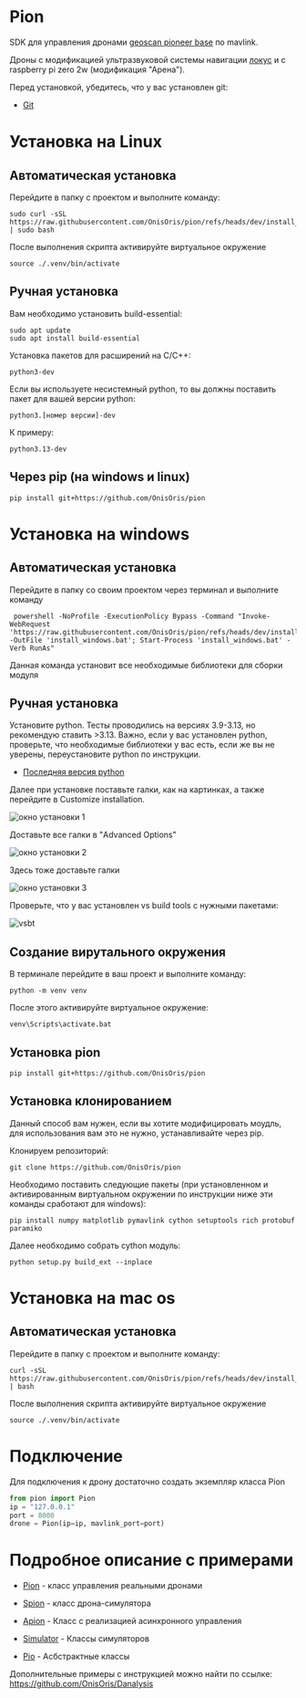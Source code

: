 # Pion

SDK для управления дронами [geoscan pioneer base](https://geoscan.education/pioneer-base) по mavlink.

Дроны с модификацией ультразвуковой системы навигации [локус](https://www.geoscan.ru/ru/products/pioneer/locus) и
с raspberry pi zero 2w (модификация "Арена").

Перед установкой, убедитесь, что у вас установлен git:

- [Git](https://git-scm.com/downloads)

# Установка на Linux

## Автоматическая установка
Перейдите в папку с проектом и выполните команду:
```angular2html
sudo curl -sSL https://raw.githubusercontent.com/OnisOris/pion/refs/heads/dev/install_scripts/install_linux.sh | sudo bash
```

После выполнения скрипта активируйте виртуальное окружение 
```
source ./.venv/bin/activate
```

## Ручная установка

Вам необходимо установить build-essential:
```shell
sudo apt update
sudo apt install build-essential
```

Установка пакетов для расширений на C/C++:
```commandline
python3-dev
```

Если вы используете несистемный python, то вы должны поставить пакет для вашей версии python:
```commandline
python3.[номер версии]-dev
```

К примеру:
```commandline
python3.13-dev
```


## Через pip (на windows и linux)

```shell
pip install git+https://github.com/OnisOris/pion
```



# Установка на windows

## Автоматическая установка

Перейдите в папку со своим проектом через терминал и выполните команду

```angular2html
 powershell -NoProfile -ExecutionPolicy Bypass -Command "Invoke-WebRequest 'https://raw.githubusercontent.com/OnisOris/pion/refs/heads/dev/install_scripts/install_windows.bat' -OutFile 'install_windows.bat'; Start-Process 'install_windows.bat' -Verb RunAs"
```

Данная команда установит все необходимые библиотеки для сборки модуля

## Ручная установка

Установите python. Тесты проводились на версиях 3.9-3.13, но рекомендую ставить >3.13.
Важно, если у вас установлен python, проверьте, что необходимые библиотеки у вас есть, если же вы не уверены, переустановите 
python по инструкции.
- [Последняя версия python](https://www.python.org/downloads/)

Далее при установке поставьте галки, как на картинках, а также перейдите в Customize installation.

 ![окно установки 1](./img/python_install.jpg)

Доставьте все галки в "Advanced Options"


 ![окно установки 2](./img/python_install2.jpg)

Здесь тоже доставьте галки


 ![окно установки 3](./img/python_install3.jpg)

Проверьте, что у вас установлен vs build tools с нужными пакетами:

![vsbt](./img/windows_vsbt.jpg)

## Создание вирутального окружения
В терминале перейдите в ваш проект и выполните команду:

```commandline
python -m venv venv
```

После этого активируйте виртуальное окружение:
```commandline
venv\Scripts\activate.bat
```

## Установка pion

```shell
pip install git+https://github.com/OnisOris/pion
```


## Установка клонированием
Данный способ вам нужен, если вы хотите модифицировать моудль, для использования вам это не нужно, 
устанавливайте через pip.

Клонируем репозиторий:
```shell
git clone https://github.com/OnisOris/pion
```


Необходимо поставить следующие пакеты (при установленном и активированным виртуальном окружении по инструкции ниже
эти команды сработают для windows):
```shell
pip install numpy matplotlib pymavlink cython setuptools rich protobuf paramiko
```
Далее необходимо собрать cython модуль:
```
python setup.py build_ext --inplace
```

# Установка на mac os
## Автоматическая установка
Перейдите в папку с проектом и выполните команду:
```angular2html
curl -sSL https://raw.githubusercontent.com/OnisOris/pion/refs/heads/dev/install_scripts/install_macos.sh | bash
```

После выполнения скрипта активируйте виртуальное окружение 
```
source ./.venv/bin/activate
```


# Подключение
Для подключения к дрону достаточно создать экземпляр класса Pion
```python
from pion import Pion
ip = "127.0.0.1"
port = 8000
drone = Pion(ip=ip, mavlink_port=port)
```


# Подробное описание с примерами

- [Pion](./description/pion.md) - класс управления реальными дронами

- [Spion](./description/spion.md) - класс дрона-симулятора

- [Apion](./description/apion.md) - Класс с реализацией асинхронного управления

- [Simulator](./description/simulator.md) - Классы симуляторов

- [Pio](./description/pio.md) - Асбстрактные классы




Дополнительные примеры с инструкцией можно найти по ссылке:
https://github.com/OnisOris/Danalysis


